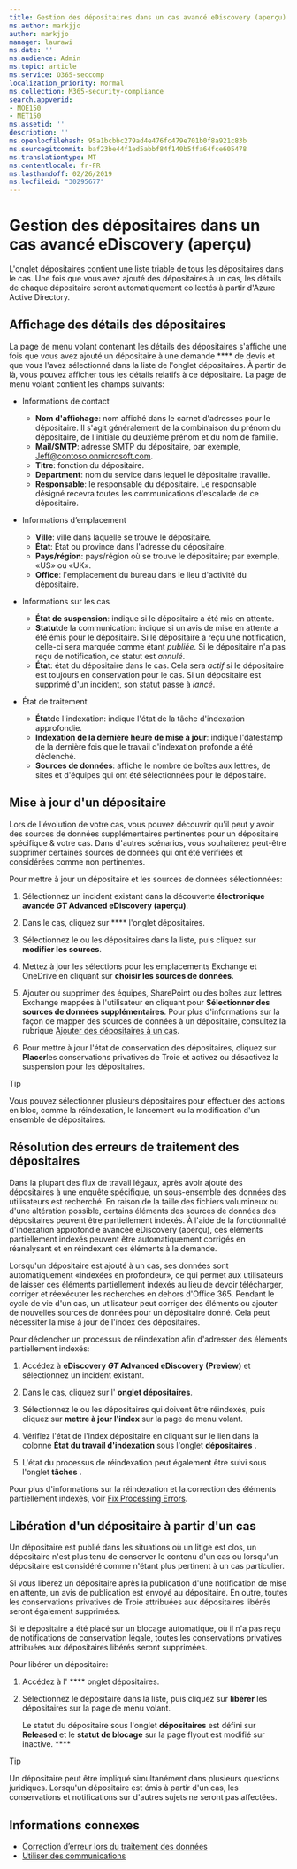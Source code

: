 ```yaml
---
title: Gestion des dépositaires dans un cas avancé eDiscovery (aperçu)
ms.author: markjjo
author: markjjo
manager: laurawi
ms.date: ''
ms.audience: Admin
ms.topic: article
ms.service: O365-seccomp
localization_priority: Normal
ms.collection: M365-security-compliance
search.appverid:
- MOE150
- MET150
ms.assetid: ''
description: ''
ms.openlocfilehash: 95a1bcbbc279ad4e476fc479e701b0f8a921c83b
ms.sourcegitcommit: baf23be44f1ed5abbf84f140b5ffa64fce605478
ms.translationtype: MT
ms.contentlocale: fr-FR
ms.lasthandoff: 02/26/2019
ms.locfileid: "30295677"
---
```

# <a name="manage-custodians-in-an-advanced-ediscovery-preview-case"></a>Gestion des dépositaires dans un cas avancé eDiscovery (aperçu)

L'onglet dépositaires contient une liste triable de tous les dépositaires dans le cas. Une fois que vous avez ajouté des dépositaires à un cas, les détails de chaque dépositaire seront automatiquement collectés à partir d'Azure Active Directory.

## <a name="viewing-custodian-details"></a>Affichage des détails des dépositaires

La page de menu volant contenant les détails des dépositaires s'affiche une fois que vous avez ajouté un dépositaire à une demande **** de devis et que vous l'avez sélectionné dans la liste de l'onglet dépositaires. À partir de là, vous pouvez afficher tous les détails relatifs à ce dépositaire. La page de menu volant contient les champs suivants:

- Informations de contact

  - **Nom d'affichage**: nom affiché dans le carnet d'adresses pour le dépositaire. Il s'agit généralement de la combinaison du prénom du dépositaire, de l'initiale du deuxième prénom et du nom de famille.
  - **Mail/SMTP**: adresse SMTP du dépositaire, par exemple, Jeff@contoso.onmicrosoft.com.  
  - **Titre**: fonction du dépositaire.
  - **Department**: nom du service dans lequel le dépositaire travaille.
  - **Responsable**: le responsable du dépositaire. Le responsable désigné recevra toutes les communications d'escalade de ce dépositaire.
  
- Informations d’emplacement

  - **Ville**: ville dans laquelle se trouve le dépositaire.
  - **État**: État ou province dans l'adresse du dépositaire.
  - **Pays/région**: pays/région où se trouve le dépositaire; par exemple, «US» ou «UK».
  - **Office**: l'emplacement du bureau dans le lieu d'activité du dépositaire.

- Informations sur les cas

  - **État de suspension**: indique si le dépositaire a été mis en attente. 
  - **Statut**de la communication: indique si un avis de mise en attente a été émis pour le dépositaire. Si le dépositaire a reçu une notification, celle-ci sera marquée comme étant *publiée*. Si le dépositaire n'a pas reçu de notification, ce statut est *annulé*. 
  - **État**: état du dépositaire dans le cas. Cela sera *actif* si le dépositaire est toujours en conservation pour le cas. Si un dépositaire est supprimé d'un incident, son statut passe à *lancé*. 

- État de traitement

  - **État**de l'indexation: indique l'état de la tâche d'indexation approfondie.  
  - **Indexation de la dernière heure de mise à jour**: indique l'datestamp de la dernière fois que le travail d'indexation profonde a été déclenché.
  - **Sources de données**: affiche le nombre de boîtes aux lettres, de sites et d'équipes qui ont été sélectionnées pour le dépositaire.

## <a name="updating-a-custodian"></a>Mise à jour d'un dépositaire

Lors de l'évolution de votre cas, vous pouvez découvrir qu'il peut y avoir des sources de données supplémentaires pertinentes pour un dépositaire spécifique & votre cas. Dans d'autres scénarios, vous souhaiterez peut-être supprimer certaines sources de données qui ont été vérifiées et considérées comme non pertinentes.

Pour mettre à jour un dépositaire et les sources de données sélectionnées:

1. Sélectionnez un incident existant dans la découverte **électronique avancée _GT_ Advanced eDiscovery (aperçu)**.
  
2. Dans le cas, cliquez sur **** l'onglet dépositaires.
  
3. Sélectionnez le ou les dépositaires dans la liste, puis cliquez sur **modifier les sources**.
  
4. Mettez à jour les sélections pour les emplacements Exchange et OneDrive en cliquant sur **choisir les sources de données**.
  
5. Ajouter ou supprimer des équipes, SharePoint ou des boîtes aux lettres Exchange mappées à l'utilisateur en cliquant pour **Sélectionner des sources de données supplémentaires**. Pour plus d'informations sur la façon de mapper des sources de données à un dépositaire, consultez la rubrique [Ajouter des dépositaires à un cas](add-custodians-to-case.md).
  
6. Pour mettre à jour l'état de conservation des dépositaires, cliquez sur **Placer**les conservations privatives de Troie et activez ou désactivez la suspension pour les dépositaires.

> [!TIP]
> Vous pouvez sélectionner plusieurs dépositaires pour effectuer des actions en bloc, comme la réindexation, le lancement ou la modification d'un ensemble de dépositaires.

## <a name="resolving-custodian-processing-errors"></a>Résolution des erreurs de traitement des dépositaires

Dans la plupart des flux de travail légaux, après avoir ajouté des dépositaires à une enquête spécifique, un sous-ensemble des données des utilisateurs est recherché. En raison de la taille des fichiers volumineux ou d'une altération possible, certains éléments des sources de données des dépositaires peuvent être partiellement indexés. À l'aide de la fonctionnalité d'indexation approfondie avancée eDiscovery (aperçu), ces éléments partiellement indexés peuvent être automatiquement corrigés en réanalysant et en réindexant ces éléments à la demande. 

Lorsqu'un dépositaire est ajouté à un cas, ses données sont automatiquement «indexées en profondeur», ce qui permet aux utilisateurs de laisser ces éléments partiellement indexés au lieu de devoir télécharger, corriger et réexécuter les recherches en dehors d'Office 365. Pendant le cycle de vie d'un cas, un utilisateur peut corriger des éléments ou ajouter de nouvelles sources de données pour un dépositaire donné. Cela peut nécessiter la mise à jour de l'index des dépositaires. 

Pour déclencher un processus de réindexation afin d'adresser des éléments partiellement indexés:

1. Accédez à **eDiscovery _GT_ Advanced eDiscovery (Preview)** et sélectionnez un incident existant.

2. Dans le cas, cliquez sur l' **onglet dépositaires**. 

3. Sélectionnez le ou les dépositaires qui doivent être réindexés, puis cliquez sur **mettre à jour l'index** sur la page de menu volant.

4. Vérifiez l'état de l'index dépositaire en cliquant sur le lien dans la colonne **État du travail d'indexation** sous l'onglet **dépositaires** .  

5. L'état du processus de réindexation peut également être suivi sous l'onglet **tâches** .

Pour plus d'informations sur la réindexation et la correction des éléments partiellement indexés, voir [Fix Processing Errors](processing-data-for-case.md).

## <a name="releasing-a-custodian-from-a-case"></a>Libération d'un dépositaire à partir d'un cas

Un dépositaire est publié dans les situations où un litige est clos, un dépositaire n'est plus tenu de conserver le contenu d'un cas ou lorsqu'un dépositaire est considéré comme n'étant plus pertinent à un cas particulier. 

Si vous libérez un dépositaire après la publication d'une notification de mise en attente, un avis de publication est envoyé au dépositaire. En outre, toutes les conservations privatives de Troie attribuées aux dépositaires libérés seront également supprimées.

Si le dépositaire a été placé sur un blocage automatique, où il n'a pas reçu de notifications de conservation légale, toutes les conservations privatives attribuées aux dépositaires libérés seront supprimées.  

Pour libérer un dépositaire: 

1.  Accédez à l' **** onglet dépositaires.

2.  Sélectionnez le dépositaire dans la liste, puis cliquez sur **libérer** les dépositaires sur la page de menu volant.

    Le statut du dépositaire sous l'onglet **dépositaires** est défini sur **Released** et le **statut de blocage** sur la page flyout est modifié sur inactive. **** 

> [!TIP]
> Un dépositaire peut être impliqué simultanément dans plusieurs questions juridiques. Lorsqu'un dépositaire est émis à partir d'un cas, les conservations et notifications sur d'autres sujets ne seront pas affectées.

## <a name="related-information"></a>Informations connexes

 - [Correction d’erreur lors du traitement des données](error-remediation.md) 
- [Utiliser des communications](managing-custodian-communications.md)
